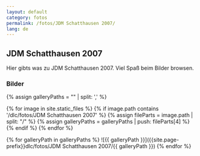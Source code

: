 ```yaml
---
layout: default
category: fotos
permalink: /fotos/JDM Schatthausen 2007/
lang: de
---
```


## JDM Schatthausen 2007

Hier gibts was zu JDM Schatthausen 2007. Viel Spaß beim Bilder browsen.

### Bilder
{% assign galleryPaths = "" | split: ',' %}

{% for image in site.static_files %}
{% if image.path contains '/dlc/fotos/JDM Schatthausen 2007' %}
        {% assign fileParts = image.path | split: "/" %}
        {% assign galleryPaths = galleryPaths | push: fileParts[4] %}
{% endif %}
{% endfor %}

{% for galleryPath in galleryPaths %}
![{{ galleryPath }}]({{site.page-prefix}}dlc/fotos/JDM Schatthausen 2007/{{ galleryPath }})
{% endfor %}
